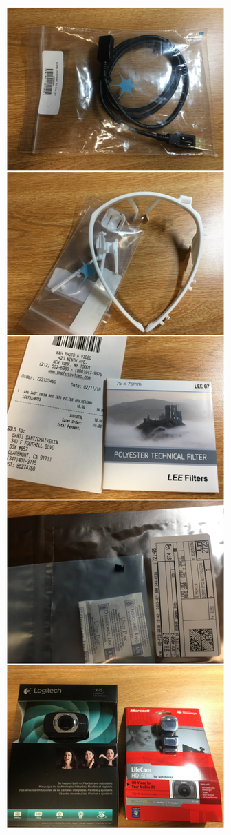 ![cable][cable]
![headset][headset]
![it-filter][ir-filter]
![ir-led][ir-led]
![webcams][webcams]

[cable]: https://github.com/ssantichaivekin/making-pupil-eye-reacker-diy/blob/master/materials/cable.JPG
[headset]: https://github.com/ssantichaivekin/making-pupil-eye-reacker-diy/blob/master/materials/headset.JPG
[ir-filter]: https://github.com/ssantichaivekin/making-pupil-eye-reacker-diy/blob/master/materials/ir-filter.JPG
[ir-led]: https://github.com/ssantichaivekin/making-pupil-eye-reacker-diy/blob/master/materials/ir-led.JPG
[webcams]: https://github.com/ssantichaivekin/making-pupil-eye-reacker-diy/blob/master/materials/webcams.JPG


